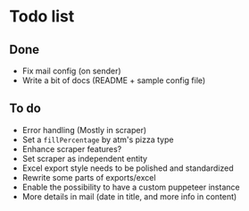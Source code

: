 # Todo list

## Done
+ Fix mail config (on sender)
+ Write a bit of docs (README + sample config file)

## To do
- Error handling (Mostly in scraper)
- Set a `fillPercentage` by atm's pizza type
- Enhance scraper features?
- Set scraper as independent entity
- Excel export style needs to be polished and standardized
- Rewrite some parts of exports/excel
- Enable the possibility to have a custom puppeteer instance
- More details in mail (date in title, and more info in content)
